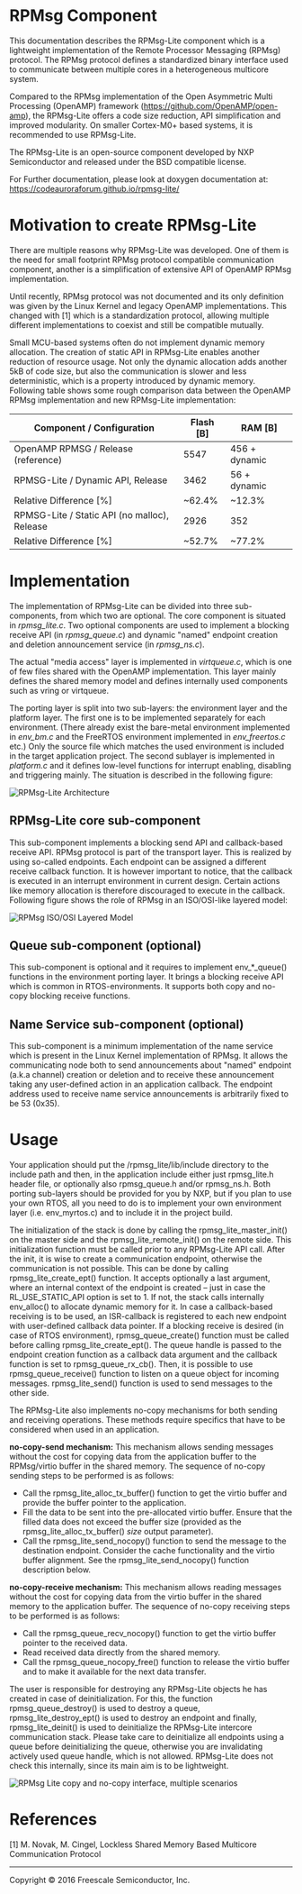 RPMsg Component
===============

This documentation describes the RPMsg-Lite component which is a lightweight implementation of the Remote Processor Messaging (RPMsg) protocol. The RPMsg protocol defines a standardized binary interface used to communicate between multiple cores in a heterogeneous multicore system.

Compared to the RPMsg implementation of the Open Asymmetric Multi Processing (OpenAMP) framework (https://github.com/OpenAMP/open-amp), the RPMsg-Lite offers a code size reduction, API simplification and improved modularity. On smaller Cortex-M0+ based systems, it is recommended to use RPMsg-Lite.

The RPMsg-Lite is an open-source component developed by NXP Semiconductor and released under the BSD compatible license.

For Further documentation, please look at doxygen documentation at: https://codeauroraforum.github.io/rpmsg-lite/

# Motivation to create RPMsg-Lite

There are multiple reasons why RPMsg-Lite was developed. One of them is the need for small footprint RPMsg protocol compatible communication component, another is a simplification of extensive API of OpenAMP RPMsg implementation.

Until recently, RPMsg protocol was not documented and its only definition was given by the Linux Kernel and legacy OpenAMP implementations. This changed with [1] which is a standardization protocol, allowing multiple different implementations to coexist and still be compatible mutually.

Small MCU-based systems often do not implement dynamic memory allocation. The creation of static API in RPMsg-Lite enables another reduction of resource usage. Not only the dynamic allocation adds another 5kB of code size, but also the communication is slower and less deterministic, which is a property introduced by dynamic memory. Following table shows some rough comparison data between the OpenAMP RPMsg implementation and new RPMsg-Lite implementation:

|Component / Configuration                   | Flash [B] |RAM [B]        |
|---------------------------------------------|-----------|---------------|
|OpenAMP RPMSG / Release (reference)          | 5547      | 456 + dynamic |
|RPMSG-Lite / Dynamic API, Release            | 3462      | 56 + dynamic  |
|Relative Difference [%]                      | ~62.4%    | ~12.3%        |
|RPMSG-Lite / Static API (no malloc), Release | 2926      | 352           |
|Relative Difference [%]                      | ~52.7%    | ~77.2%        |

# Implementation

The implementation of RPMsg-Lite can be divided into three sub-components, from which two are optional. The core component is situated in <i>rpmsg_lite.c</i>. Two optional components are used to implement a blocking receive API (in <i>rpmsg_queue.c</i>) and dynamic "named" endpoint creation and deletion announcement service (in <i>rpmsg_ns.c</i>).

The actual "media access" layer is implemented in <i>virtqueue.c</i>, which is one of few files shared with the OpenAMP implementation. This layer mainly defines the shared memory model and defines internally used components such as vring or virtqueue.

The porting layer is split into two sub-layers: the environment layer and the platform layer. The first one is to be implemented separately for each environment. (There already exist the bare-metal environment implemented in <i>env_bm.c</i> and the FreeRTOS environment implemented in <i>env_freertos.c</i> etc.) Only the source file which matches the used environment is included in the target application project. The second sublayer is implemented in <i>platform.c</i> and it defines low-level functions for interrupt enabling, disabling and triggering mainly. The situation is described in the following figure:

![RPMsg-Lite Architecture](./doxygen/images/rpmsg_lite_arch.png)

## RPMsg-Lite core sub-component

This sub-component implements a blocking send API and callback-based receive API. RPMsg protocol is part of the transport layer. This is realized by using so-called endpoints. Each endpoint can be assigned a different receive callback function. It is however important to notice, that the callback is executed in an interrupt environment in current design. Certain actions like memory allocation is therefore discouraged to execute in the callback. Following figure shows the role of RPMsg in an ISO/OSI-like layered model:

![RPMsg ISO/OSI Layered Model](./doxygen/images/rpmsg_isoosi.png)

## Queue sub-component (optional)

This sub-component is optional and it requires to implement env_*_queue() functions in the environment porting layer. It brings a blocking receive API which is common in RTOS-environments. It supports both copy and no-copy blocking receive functions.

## Name Service sub-component (optional)

This sub-component is a minimum implementation of the name service which is present in the Linux Kernel implementation of RPMsg. It allows the communicating node both to send announcements about "named" endpoint (a.k.a channel) creation or deletion and to receive these announcement taking any user-defined action in an application callback. The endpoint address used to receive name service announcements is arbitrarily fixed to be 53 (0x35).

# Usage

Your application should put the /rpmsg_lite/lib/include directory to the include path and then, in the application include either just rpmsg_lite.h header file, or optionally also rpmsg_queue.h and/or rpmsg_ns.h. Both porting sub-layers should be provided for you by NXP, but if you plan to use your own RTOS, all you need to do is to implement your own environment layer (i.e. env_myrtos.c) and to include it in the project build.

The initialization of the stack is done by calling the rpmsg_lite_master_init() on the master side and the rpmsg_lite_remote_init() on the remote side. This initialization function must be called prior to any RPMsg-Lite API call. After the init, it is wise to create a communication endpoint, otherwise the communication is not possible. This can be done by calling rpmsg_lite_create_ept() function. It accepts optionally a last argument, where an internal context of the endpoint is created – just in case the RL_USE_STATIC_API option is set to 1. If not, the stack calls internally env_alloc() to allocate dynamic memory for it. In case a callback-based receiving is to be used, an ISR-callback is registered to each new endpoint with user-defined callback data pointer. If a blocking receive is desired (in case of RTOS environment), rpmsg_queue_create() function must be called before calling rpmsg_lite_create_ept(). The queue handle is passed to the endpoint creation function as a callback data argument and the callback function is set to rpmsg_queue_rx_cb(). Then, it is possible to use rpmsg_queue_receive() function to listen on a queue object for incoming messages. rpmsg_lite_send() function is used to send messages to the other side.

The RPMsg-Lite also implements no-copy mechanisms for both sending and receiving operations. These methods require
specifics that have to be considered when used in an application.

<b>no-copy-send mechanism:</b> This mechanism allows sending messages without the cost for copying data from the application
buffer to the RPMsg/virtio buffer in the shared memory. The sequence of no-copy sending steps to be performed is as follows:
- Call the rpmsg_lite_alloc_tx_buffer() function to get the virtio buffer and provide the buffer pointer to the application.
- Fill the data to be sent into the pre-allocated virtio buffer. Ensure that the filled data does not exceed the buffer size
(provided as the rpmsg_lite_alloc_tx_buffer() <i>size</i> output parameter).
- Call the rpmsg_lite_send_nocopy() function to send the message to the destination endpoint. Consider the cache
functionality and the virtio buffer alignment. See the rpmsg_lite_send_nocopy() function description below.

<b>no-copy-receive mechanism:</b> This mechanism allows reading messages without the cost for copying data from the virtio
buffer in the shared memory to the application buffer. The sequence of no-copy receiving steps to be performed is as follows:
- Call the rpmsg_queue_recv_nocopy() function to get the virtio buffer pointer to the received data.
- Read received data directly from the shared memory.
- Call the rpmsg_queue_nocopy_free() function to release the virtio buffer and to make it available for the next data transfer.

The user is responsible for destroying any RPMsg-Lite objects he has created in case of deinitialization. For this, the function rpmsg_queue_destroy() is used to destroy a queue, rpmsg_lite_destroy_ept() is used to destroy an endpoint and finally, rpmsg_lite_deinit() is used to deinitialize the RPMsg-Lite intercore communication stack. Please take care to deinitialize all endpoints using a queue before deinitializing the queue, otherwise you are invalidating actively used queue handle, which is not allowed. RPMsg-Lite does not check this internally, since its main aim is to be lightweight.

![RPMsg Lite copy and no-copy interface, multiple scenarios](./doxygen/images/rpmsg_lite_send_receive.png)


# References
[1] M. Novak, M. Cingel, Lockless Shared Memory Based Multicore Communication Protocol

---
Copyright © 2016 Freescale Semiconductor, Inc.
